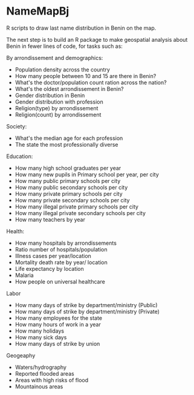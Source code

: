 # NameMapBj
R scripts to draw last name distribution in Benin on the map.

The next step is to build an R package to make geospatial analysis about Benin in fewer lines of code, for tasks such as:

By arrondissement and demographics:
* Population density across the country
* How many people between 10 and 15 are there in Benin?
* What's the doctor/population count ration across the nation?
* What's the oldest arrondissement in Benin?
* Gender distribution in Benin
* Gender distribution with profession
* Religion(type) by arrondissement
* Religion(count) by arrondissement

Society:
* What's the median age for each profession
* The state the most professionally diverse

Education:
* How many high school graduates per year
* How many new pupils in Primary school per year, per city
* How many public primary schools per city
* How many public secondary schools per city
* How many private primary schools per city
* How many private secondary schools per city
* How many illegal private primary schools per city
* How many illegal private secondary schools per city
* How many teachers by year


Health:
* How many hospitals by arrondissements
* Ratio number of hospitals/population
* Illness cases per year/location
* Mortality death rate by year/ location
* Life expectancy by location
* Malaria
* How people on universal healthcare

Labor
* How many days of strike by department/ministry (Public)
* How many days of strike by department/ministry (Private)
* How many employees for the state
* How many hours of work in a year
* How many holidays
* How many sick days
* How many days of strike by union

Geogeaphy
* Waters/hydrography
* Reported flooded areas
* Areas with high risks of flood
* Mountainous areas

